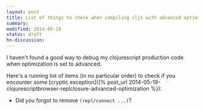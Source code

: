 ```yaml
---
layout: post
title: List of things to check when compiling cljs with advanced optimization
summary:
modified: 2014-05-19
status: draft
hn-discussion:
---
```


I haven't found a good way to debug my clojurescript production code when
optimization is set to advanced.

Here's a running list of items (in no particular order) to check if you encounter some [cryptic
exception]({% post_url 2014-05-19-clojurescriptbrowser-replclosure-advanced-optimization %}):

* Did you forgot to remove `(repl/connect ...)`?
